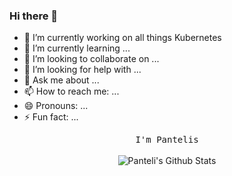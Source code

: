 ### Hi there 👋

- 🔭 I’m currently working on all things Kubernetes
- 🌱 I’m currently learning ...
- 👯 I’m looking to collaborate on ...
- 🤔 I’m looking for help with ...
- 💬 Ask me about ...
- 📫 How to reach me: ...
- 😄 Pronouns: ...
- ⚡ Fun fact: ...

<p align="center">
  <samp>
I'm Pantelis
  </samp>
  <br/>
  <br/>
  <img src="https://github-readme-stats.vercel.app/api?username=pampatzoglou&show_icons=true" alt="Panteli's Github Stats"></img>
</p>

<!--
**pampatzoglou/pampatzoglou** is a ✨ _special_ ✨ repository because its `README.md` (this file) appears on your GitHub profile.

Here are some ideas to get you started:


-->
